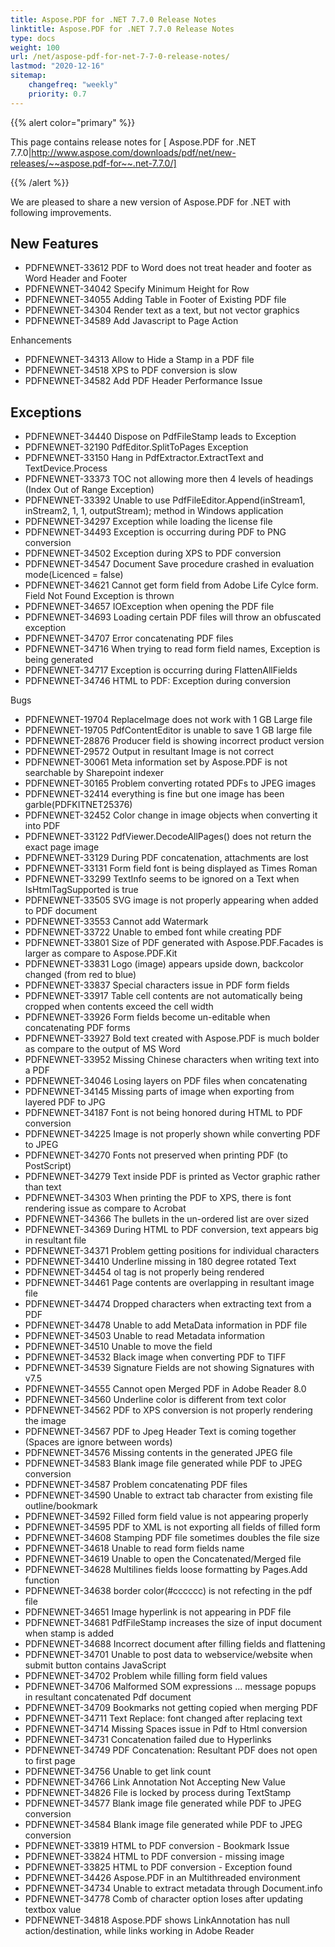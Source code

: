 ```yaml
---
title: Aspose.PDF for .NET 7.7.0 Release Notes
linktitle: Aspose.PDF for .NET 7.7.0 Release Notes
type: docs
weight: 100
url: /net/aspose-pdf-for-net-7-7-0-release-notes/
lastmod: "2020-12-16"
sitemap:
    changefreq: "weekly"
    priority: 0.7
---
```


{{% alert color="primary" %}} 

This page contains release notes for [ Aspose.PDF for .NET 7.7.0|http://www.aspose.com/downloads/pdf/net/new-releases/~~aspose.pdf-for~~.net-7.7.0/]

{{% /alert %}} 

We are pleased to share a new version of Aspose.PDF for .NET with following improvements.
## **New Features**
- PDFNEWNET-33612 PDF to Word does not treat header and footer as Word Header and Footer
- PDFNEWNET-34042 Specify Minimum Height for Row
- PDFNEWNET-34055 Adding Table in Footer of Existing PDF file
- PDFNEWNET-34304 Render text as a text, but not vector graphics
- PDFNEWNET-34589 Add Javascript to Page Action

Enhancements

- PDFNEWNET-34313 Allow to Hide a Stamp in a PDF file
- PDFNEWNET-34518 XPS to PDF conversion is slow
- PDFNEWNET-34582 Add PDF Header Performance Issue
## **Exceptions**
- PDFNEWNET-34440 Dispose on PdfFileStamp leads to Exception
- PDFNEWNET-32190 PdfEditor.SplitToPages Exception
- PDFNEWNET-33150 Hang in PdfExtractor.ExtractText and TextDevice.Process
- PDFNEWNET-33373 TOC not allowing more then 4 levels of headings (Index Out of Range Exception)
- PDFNEWNET-33392 Unable to use PdfFileEditor.Append(inStream1, inStream2, 1, 1, outputStream); method in Windows application
- PDFNEWNET-34297 Exception while loading the license file
- PDFNEWNET-34493 Exception is occurring during PDF to PNG conversion
- PDFNEWNET-34502 Exception during XPS to PDF conversion
- PDFNEWNET-34547 Document Save procedure crashed in evaluation mode(Licenced = false)
- PDFNEWNET-34621 Cannot get form field from Adobe Life Cylce form. Field Not Found Exception is thrown
- PDFNEWNET-34657 IOException when opening the PDF file
- PDFNEWNET-34693 Loading certain PDF files will throw an obfuscated exception
- PDFNEWNET-34707 Error concatenating PDF files
- PDFNEWNET-34716 When trying to read form field names, Exception is being generated
- PDFNEWNET-34717 Exception is occurring during FlattenAllFields
- PDFNEWNET-34746 HTML to PDF: Exception during conversion

Bugs

- PDFNEWNET-19704 ReplaceImage does not work with 1 GB Large file
- PDFNEWNET-19705 PdfContentEditor is unable to save 1 GB large file
- PDFNEWNET-28876 Producer field is showing incorrect product version
- PDFNEWNET-29572 Output in resultant Image is not correct
- PDFNEWNET-30061 Meta information set by Aspose.PDF is not searchable by Sharepoint indexer
- PDFNEWNET-30165 Problem converting rotated PDFs to JPEG images
- PDFNEWNET-32414 everything is fine but one image has been garble(PDFKITNET25376)
- PDFNEWNET-32452 Color change in image objects when converting it into PDF
- PDFNEWNET-33122 PdfViewer.DecodeAllPages() does not return the exact page image
- PDFNEWNET-33129 During PDF concatenation, attachments are lost
- PDFNEWNET-33131 Form field font is being displayed as Times Roman
- PDFNEWNET-33299 TextInfo seems to be ignored on a Text when IsHtmlTagSupported is true
- PDFNEWNET-33505 SVG image is not properly appearing when added to PDF document
- PDFNEWNET-33553 Cannot add Watermark
- PDFNEWNET-33722 Unable to embed font while creating PDF
- PDFNEWNET-33801 Size of PDF generated with Aspose.PDF.Facades is larger as compare to Aspose.PDF.Kit
- PDFNEWNET-33831 Logo (image) appears upside down, backcolor changed (from red to blue)
- PDFNEWNET-33837 Special characters issue in PDF form fields
- PDFNEWNET-33917 Table cell contents are not automatically being cropped when contents exceed the cell width
- PDFNEWNET-33926 Form fields become un-editable when concatenating PDF forms
- PDFNEWNET-33927 Bold text created with Aspose.PDF is much bolder as compare to the output of MS Word
- PDFNEWNET-33952 Missing Chinese characters when writing text into a PDF
- PDFNEWNET-34046 Losing layers on PDF files when concatenating
- PDFNEWNET-34145 Missing parts of image when exporting from layered PDF to JPG
- PDFNEWNET-34187 Font is not being honored during HTML to PDF conversion
- PDFNEWNET-34225 Image is not properly shown while converting PDF to JPEG
- PDFNEWNET-34270 Fonts not preserved when printing PDF (to PostScript)
- PDFNEWNET-34279 Text inside PDF is printed as Vector graphic rather than text
- PDFNEWNET-34303 When printing the PDF to XPS, there is font rendering issue as compare to Acrobat
- PDFNEWNET-34366 The bullets in the un-ordered list are over sized
- PDFNEWNET-34369 During HTML to PDF conversion, text appears big in resultant file
- PDFNEWNET-34371 Problem getting positions for individual characters
- PDFNEWNET-34410 Underline missing in 180 degree rotated Text
- PDFNEWNET-34454 ol tag is not properly being rendered
- PDFNEWNET-34461 Page contents are overlapping in resultant image file
- PDFNEWNET-34474 Dropped characters when extracting text from a PDF
- PDFNEWNET-34478 Unable to add MetaData information in PDF file
- PDFNEWNET-34503 Unable to read Metadata information
- PDFNEWNET-34510 Unable to move the field
- PDFNEWNET-34532 Black image when converting PDF to TIFF
- PDFNEWNET-34539 Signature Fields are not showing Signatures with v7.5
- PDFNEWNET-34555 Cannot open Merged PDF in Adobe Reader 8.0
- PDFNEWNET-34560 Underline color is different from text color
- PDFNEWNET-34562 PDF to XPS conversion is not properly rendering the image
- PDFNEWNET-34567 PDF to Jpeg Header Text is coming together (Spaces are ignore between words)
- PDFNEWNET-34576 Missing contents in the generated JPEG file
- PDFNEWNET-34583 Blank image file generated while PDF to JPEG conversion
- PDFNEWNET-34587 Problem concatenating PDF files
- PDFNEWNET-34590 Unable to extract tab character from existing file outline/bookmark
- PDFNEWNET-34592 Filled form field value is not appearing properly
- PDFNEWNET-34595 PDF to XML is not exporting all fields of filled form
- PDFNEWNET-34608 Stamping PDF file sometimes doubles the file size
- PDFNEWNET-34618 Unable to read form fields name
- PDFNEWNET-34619 Unable to open the Concatenated/Merged file
- PDFNEWNET-34628 Multilines fields loose formatting by Pages.Add function
- PDFNEWNET-34638 border color(#cccccc) is not refecting in the pdf file
- PDFNEWNET-34651 Image hyperlink is not appearing in PDF file
- PDFNEWNET-34681 PdfFileStamp increases the size of input document when stamp is added
- PDFNEWNET-34688 Incorrect document after filling fields and flattening
- PDFNEWNET-34701 Unable to post data to webservice/website when submit button contains JavaScript
- PDFNEWNET-34702 Problem while filling form field values
- PDFNEWNET-34706 Malformed SOM expressions ... message popups in resultant concatenated Pdf document
- PDFNEWNET-34709 Bookmarks not getting copied when merging PDF
- PDFNEWNET-34711 Text Replace: font changed after replacing text
- PDFNEWNET-34714 Missing Spaces issue in Pdf to Html conversion
- PDFNEWNET-34731 Concatenation failed due to Hyperlinks
- PDFNEWNET-34749 PDF Concatenation: Resultant PDF does not open to first page
- PDFNEWNET-34756 Unable to get link count
- PDFNEWNET-34766 Link Annotation Not Accepting New Value
- PDFNEWNET-34826 File is locked by process during TextStamp
- PDFNEWNET-34577 Blank image file generated while PDF to JPEG conversion
- PDFNEWNET-34584 Blank image file generated while PDF to JPEG conversion
- PDFNEWNET-33819 HTML to PDF conversion - Bookmark Issue
- PDFNEWNET-33824 HTML to PDF conversion - missing image
- PDFNEWNET-33825 HTML to PDF conversion - Exception found
- PDFNEWNET-34426 Aspose.PDF in an Multithreaded environment
- PDFNEWNET-34734 Unable to extract metadata through Document.info
- PDFNEWNET-34778 Comb of character option loses after updating textbox value
- PDFNEWNET-34818 Aspose.PDF shows LinkAnnotation has null action/destination, while links working in Adobe Reader
